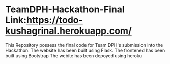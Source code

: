 # TeamDPH-Hackathon-Final Link:https://todo-kushagrinal.herokuapp.com/
This Repository possess the final code for Team DPH's submission into the Hackathon.
The website has been built using Flask.
The frontened has been built using Bootstrap
The webite has been depoyed using heroku
